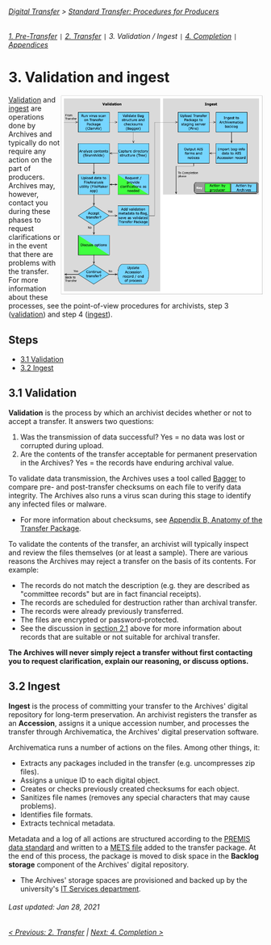 ###### [Digital Transfer](../../README.md) > [Standard Transfer: Procedures for Producers](00-introduction.md)
###### [1. Pre-Transfer](01-pre-transfer.md) `|` [2. Transfer](02-transfer.md) `|` 3. Validation / Ingest `|` [4. Completion](04-completion.md) `|` [Appendices](../appendices/overview.md)

# 3. Validation and ingest
<img align="right" width="400" src="../../screenshots/03-validation-ingest.png">

[Validation](#31-validation) and [ingest](#32-ingest) are operations done by Archives and typically do not require any action on the part of producers. Archives may, however, contact you during these phases to request clarifications or in the event that there are problems with the transfer. For more information about these processes, see the point-of-view procedures for archivists, step 3 ([validation](../standard-archives/03-validation.md)) and step 4 ([ingest](../standard-archives/04-ingest.md)).

## Steps
- [3.1 Validation](#31-validation)
- [3.2 Ingest](#32-ingest)

##  3.1 Validation
**Validation** is the process by which an archivist decides whether or not to accept a transfer. It answers two questions:
1. Was the transmission of data successful? Yes = no data was lost or corrupted during upload.
1. Are the contents of the transfer acceptable for permanent preservation in the Archives? Yes = the records have enduring archival value.

To validate data transmission, the Archives uses a tool called [Bagger](https://github.com/SFU-Archives/digital-repository-utilities/blob/master/utilities/bagger.md) to compare pre- and post-transfer checksums on each file to verify data integrity. The Archives also runs a virus scan during this stage to identify any infected files or malware.
- For more information about checksums, see [Appendix B, Anatomy of the Transfer Package](../appendices/b-anatomy-transfer-package.md#checksums).

To validate the contents of the transfer, an archivist will typically inspect and review the files themselves (or at least a sample). There are various reasons the Archives may reject a transfer on the basis of its contents. For example:
- The records do not match the description (e.g. they are described as "committee records" but are in fact financial receipts).
- The records are scheduled for destruction rather than archival transfer.
- The records were already previously transferred.
- The files are encrypted or password-protected.
- See the discussion in [section 2.1](02-transfer.md#21-identify-records-for-transfer) above for more information about records that are suitable or not suitable for archival transfer.

**The Archives will never simply reject a transfer without first contacting you to request clarification, explain our reasoning, or discuss options.**

## 3.2 Ingest
**Ingest** is the process of committing your transfer to the Archives' digital repository for long-term preservation. An archivist registers the transfer as an **Accession**, assigns it a unique accession number, and processes the transfer through Archivematica, the Archives' digital preservation software.

Archivematica runs a number of actions on the files. Among other things, it:
- Extracts any packages included in the transfer (e.g. uncompresses zip files).
- Assigns a unique ID to each digital object.
- Creates or checks previously created checksums for each object.
- Sanitizes file names (removes any special characters that may cause problems).
- Identifies file formats.
- Extracts technical metadata.

Metadata and a log of all actions are structured according to the [PREMIS data standard](https://www.loc.gov/standards/premis/) and written to a [METS file](http://www.loc.gov/standards/mets/) added to the transfer package. At the end of this process, the package is moved to disk space in the **Backlog storage** component of the Archives' digital repository.
- The Archives' storage spaces are provisioned and backed up by the university's [IT Services department](https://www.sfu.ca/itservices.html).

###### Last updated: Jan 28, 2021
###### [< Previous: 2. Transfer](02-transfer.md) | [Next: 4. Completion >](04-completion.md)
